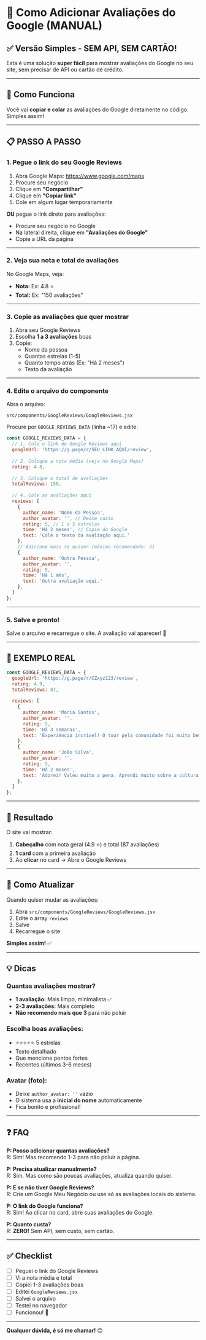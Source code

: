 # 📝 Como Adicionar Avaliações do Google (MANUAL)

## ✅ Versão Simples - SEM API, SEM CARTÃO!

Esta é uma solução **super fácil** para mostrar avaliações do Google no seu site, sem precisar de API ou cartão de crédito.

---

## 🎯 Como Funciona

Você vai **copiar e colar** as avaliações do Google diretamente no código. Simples assim!

---

## 📋 PASSO A PASSO

### **1. Pegue o link do seu Google Reviews**

1. Abra Google Maps: https://www.google.com/maps
2. Procure seu negócio
3. Clique em **"Compartilhar"**
4. Clique em **"Copiar link"**
5. Cole em algum lugar temporariamente

**OU** pegue o link direto para avaliações:
- Procure seu negócio no Google
- Na lateral direita, clique em **"Avaliações do Google"**
- Copie a URL da página

---

### **2. Veja sua nota e total de avaliações**

No Google Maps, veja:
- **Nota:** Ex: 4.8 ⭐
- **Total:** Ex: "150 avaliações"

---

### **3. Copie as avaliações que quer mostrar**

1. Abra seu Google Reviews
2. Escolha **1 a 3 avaliações** boas
3. Copie:
   - Nome da pessoa
   - Quantas estrelas (1-5)
   - Quanto tempo atrás (Ex: "Há 2 meses")
   - Texto da avaliação

---

### **4. Edite o arquivo do componente**

Abra o arquivo:
```
src/components/GoogleReviews/GoogleReviews.jsx
```

Procure por `GOOGLE_REVIEWS_DATA` (linha ~17) e edite:

```javascript
const GOOGLE_REVIEWS_DATA = {
  // 1. Cole o link do Google Reviews aqui
  googleUrl: 'https://g.page/r/SEU_LINK_AQUI/review',
  
  // 2. Coloque a nota média (veja no Google Maps)
  rating: 4.8,
  
  // 3. Coloque o total de avaliações
  totalReviews: 150,
  
  // 4. Cole as avaliações aqui
  reviews: [
    {
      author_name: 'Nome da Pessoa',
      author_avatar: '', // Deixe vazio
      rating: 5, // 1 a 5 estrelas
      time: 'Há 2 meses', // Copie do Google
      text: 'Cole o texto da avaliação aqui.'
    },
    // Adicione mais se quiser (máximo recomendado: 3)
    {
      author_name: 'Outra Pessoa',
      author_avatar: '',
      rating: 5,
      time: 'Há 1 mês',
      text: 'Outra avaliação aqui.'
    },
  ]
};
```

---

### **5. Salve e pronto!**

Salve o arquivo e recarregue o site. A avaliação vai aparecer! 🎉

---

## 📸 EXEMPLO REAL

```javascript
const GOOGLE_REVIEWS_DATA = {
  googleUrl: 'https://g.page/r/CZxyz123/review',
  rating: 4.9,
  totalReviews: 87,
  
  reviews: [
    {
      author_name: 'Maria Santos',
      author_avatar: '',
      rating: 5,
      time: 'Há 3 semanas',
      text: 'Experiência incrível! O tour pela comunidade foi muito bem organizado. O guia conhecia cada história do local. Super recomendo para quem quer conhecer de verdade!'
    },
    {
      author_name: 'João Silva',
      author_avatar: '',
      rating: 5,
      time: 'Há 2 meses',
      text: 'Adorei! Valeu muito a pena. Aprendi muito sobre a cultura local.'
    },
  ]
};
```

---

## 🎨 Resultado

O site vai mostrar:

1. **Cabeçalho** com nota geral (4.9 ⭐) e total (87 avaliações)
2. **1 card** com a primeira avaliação
3. Ao **clicar** no card → Abre o Google Reviews

---

## 🔄 Como Atualizar

Quando quiser mudar as avaliações:

1. Abra `src/components/GoogleReviews/GoogleReviews.jsx`
2. Edite o array `reviews`
3. Salve
4. Recarregue o site

**Simples assim!** ✅

---

## 💡 Dicas

### Quantas avaliações mostrar?
- **1 avaliação:** Mais limpo, minimalista ✅
- **2-3 avaliações:** Mais completo
- **Não recomendo mais que 3** para não poluir

### Escolha boas avaliações:
- ⭐⭐⭐⭐⭐ 5 estrelas
- Texto detalhado
- Que mencione pontos fortes
- Recentes (últimos 3-6 meses)

### Avatar (foto):
- Deixe `author_avatar: ''` vazio
- O sistema usa a **inicial do nome** automaticamente
- Fica bonito e profissional!

---

## ❓ FAQ

**P: Posso adicionar quantas avaliações?**  
R: Sim! Mas recomendo 1-3 para não poluir a página.

**P: Precisa atualizar manualmente?**  
R: Sim. Mas como são poucas avaliações, atualiza quando quiser.

**P: E se não tiver Google Reviews?**  
R: Crie um Google Meu Negócio ou use só as avaliações locais do sistema.

**P: O link do Google funciona?**  
R: Sim! Ao clicar no card, abre suas avaliações do Google.

**P: Quanto custa?**  
R: **ZERO!** Sem API, sem custo, sem cartão.

---

## ✅ Checklist

- [ ] Peguei o link do Google Reviews
- [ ] Vi a nota média e total
- [ ] Copiei 1-3 avaliações boas
- [ ] Editei `GoogleReviews.jsx`
- [ ] Salvei o arquivo
- [ ] Testei no navegador
- [ ] Funcionou! 🎉

---

**Qualquer dúvida, é só me chamar!** 😊
